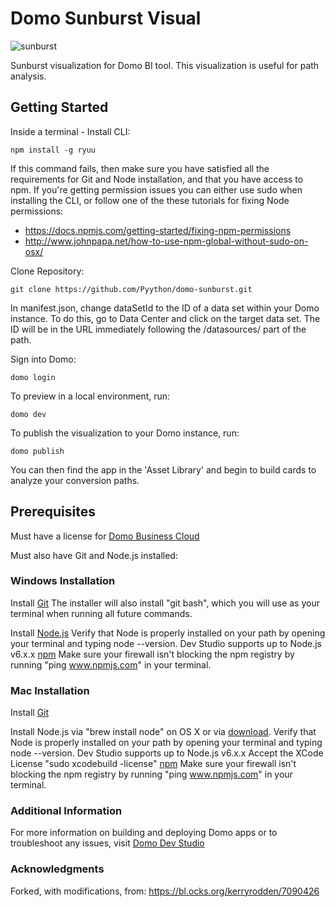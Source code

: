 # Domo Sunburst Visual
![sunburst](http://g.recordit.co/x8a9K6V8rY.gif)

Sunburst visualization for Domo BI tool.  This visualization is useful for path analysis.

## Getting Started

Inside a terminal -
Install CLI:
```
npm install -g ryuu
```
If this command fails, then make sure you have satisfied all the requirements for Git and Node installation, and that you have access to npm. If you're getting permission issues you can either use sudo when installing the CLI, or follow one of the these tutorials for fixing Node permissions:

* https://docs.npmjs.com/getting-started/fixing-npm-permissions
* http://www.johnpapa.net/how-to-use-npm-global-without-sudo-on-osx/


Clone Repository:
```
git clone https://github.com/Pyython/domo-sunburst.git
```

In manifest.json, change dataSetId to the ID of a data set within your Domo instance.  To do this, go to Data Center and click on the target data set.  The ID will be in the URL immediately following the /datasources/ part of the path.


Sign into Domo:
```
domo login
```

To preview in a local environment, run:
```
domo dev
```

To publish the visualization to your Domo instance, run:
```
domo publish
```

You can then find the app in the 'Asset Library' and begin to build cards to analyze your conversion paths.


## Prerequisites

Must have a license for [Domo Business Cloud](https://www.domo.com/pricing)

Must also have Git and Node.js installed:

### Windows Installation
Install [Git](http://git-scm.com/downloads)
The installer will also install "git bash", which you will use as your terminal when running all future commands.

Install [Node.js](https://nodejs.org/)
Verify that Node is properly installed on your path by opening your terminal and typing node --version.
Dev Studio supports up to Node.js v6.x.x
[npm](https://www.npmjs.com/)
Make sure your firewall isn't blocking the npm registry by running "ping www.npmjs.com" in your terminal.

### Mac Installation

Install [Git](http://git-scm.com/downloads)

Install Node.js via "brew install node" on OS X or via [download](https://nodejs.org/).
Verify that Node is properly installed on your path by opening your terminal and typing node --version.
Dev Studio supports up to Node.js v6.x.x
Accept the XCode License "sudo xcodebuild -license"
[npm](https://www.npmjs.com/)
Make sure your firewall isn't blocking the npm registry by running "ping www.npmjs.com" in your terminal.

### Additional Information

For more information on building and deploying Domo apps or to troubleshoot any issues, visit [Domo Dev Studio](https://developer.domo.com/docs/dev-studio/dev-studio-get-started)

### Acknowledgments
Forked, with modifications, from: https://bl.ocks.org/kerryrodden/7090426
